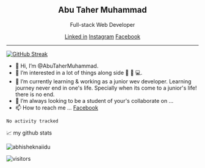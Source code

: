 <h2 style="text-align: center; font-weight: 700">Abu Taher Muhammad</h2>
<p style="text-align: center">Full-stack Web Developer</p>
<p style="text-align: center">
    <a href="#">Linked in</a>
    <a href="#">Instagram</a>
    <a href="#">Facebook</a>
</p>
<hr/>

[![GitHub Streak](http://github-readme-streak-stats.herokuapp.com?user=rootover3&theme=gotham&hide_border=true&date_format=M%20j%5B%2C%20Y%5D&background=00000000)](https://git.io/streak-stats)

- 👋 Hi, I’m @AbuTaherMuhammad.
- 👀 I’m interested in a lot of things along side 🤖 📖 💻.
- 🌱 I’m currently learning & working as a junior wev developer. Learning journey never end in one's life. Specially when its come to a junior's life! there is no end.
- 💞️ I’m always looking to be a student of your's  collaborate on ...
- 📫 How to reach me ...
[Facebook]('https://www.facebook.com/atmuhammad180')

<!--
AbuTaherMuhammad/AbuTaherMuhammad is a ✨ special ✨ repository because its `README.md` (this file) appears on your GitHub profile.
You can click the Preview link to take a look at your changes.
-->


<!--START_SECTION:waka-->

```text
No activity tracked
```

<!--END_SECTION:waka-->

<!-- https://github.com/anuraghazra/github-readme-stats -->
📈 my github stats
<p>
    <img src="https://github-readme-stats.vercel.app/api?username=rootover3&show_icons=true&theme=gotham" alt="abhisheknaiidu" />
</p>

![visitors](https://visitor-badge.glitch.me/badge?page_id=rootOver3.AbuTaherMuhammad&left_color=green&right_color=red)
